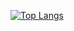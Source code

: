 [![Top Langs](https://github-readme-stats.vercel.app/api/top-langs/?username=aryannnn17&theme=dark&hide_progress=true&langs_count=20)](https://github.com/aryannnn17/README_stats)


